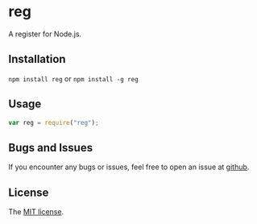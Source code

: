 # reg

A register for Node.js.

## Installation

`npm install reg` or `npm install -g reg`

## Usage

```js
var reg = require("reg");
```

## Bugs and Issues

If you encounter any bugs or issues, feel free to open an issue at
[github](//github.com/pvorb/node-reg/issues).

## License

The [MIT license](http://vorb.de/license/mit.html).
